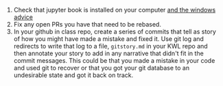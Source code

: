 1. Check that jupyter book is installed on your computer [and the windows advice](https://jupyterbook.org/advanced/windows.html#working-on-windows)
1. Fix any open PRs you have that need to be rebased.
1. In your github in class repo, create a series of commits that tell as story of how you might have made a mistake and fixed it. Use git log and redirects to write that log to a file, `gitstory.md` in your KWL repo and then annotate your story to add in any narrative that didn't fit in the commit messages. This could be that you made a mistake in your code and used git to recover or that you got your git database to an undesirable state and got it back on track.
